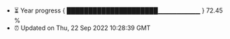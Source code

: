 - ⏳ Year progress { █████████████████████▁▁▁▁▁▁▁▁▁ } 72.45 %
- ⏰ Updated on Thu, 22 Sep 2022 10:28:39 GMT

